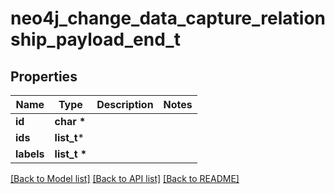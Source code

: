 # neo4j_change_data_capture_relationship_payload_end_t

## Properties
Name | Type | Description | Notes
------------ | ------------- | ------------- | -------------
**id** | **char \*** |  | 
**ids** | **list_t*** |  | 
**labels** | **list_t \*** |  | 

[[Back to Model list]](../README.md#documentation-for-models) [[Back to API list]](../README.md#documentation-for-api-endpoints) [[Back to README]](../README.md)


